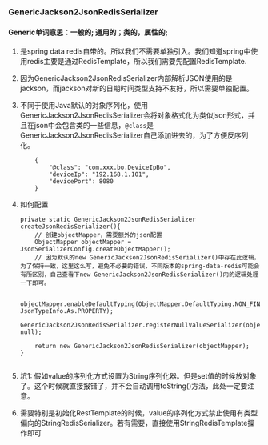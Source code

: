 ### GenericJackson2JsonRedisSerializer
#### Generic单词意思：一般的; 通用的；类的，属性的;
1. 是spring data redis自带的。所以我们不需要单独引入。我们知道spring中使用redis主要是通过RedisTemplate，所以我们需要先配置RedisTemplate.
2. 因为GenericJackson2JsonRedisSerializer内部解析JSON使用的是jackson，而jackson对新的日期时间类型支持不友好，所以需要单独配置。

3. 不同于使用Java默认的对象序列化，使用GenericJackson2JsonRedisSerializer会将对象格式化为类似json形式，并且在json中会包含类的一些信息，`@class`是GenericJackson2JsonRedisSerializer自己添加进去的，为了方便反序列化。
    ```
        {
            "@class": "com.xxx.bo.DeviceIpBo",
            "deviceIp": "192.168.1.101",
            "devicePort": 8080
        }
    
    ```
4. 如何配置
    ```
    private static GenericJackson2JsonRedisSerializer createJsonRedisSerializer(){
    	// 创建objectMapper，需要额外的json配置
        ObjectMapper objectMapper = JsonSerializerConfig.createObjectMapper();
        // 因为默认的new GenericJackson2JsonRedisSerializer()中存在此逻辑，为了保持一致，这里这么写，避免不必要的错误，不同版本的spring-data-redis可能会有所区别，自己查看下new GenericJackson2JsonRedisSerializer()内的逻辑处理一下即可。

        objectMapper.enableDefaultTyping(ObjectMapper.DefaultTyping.NON_FINAL, JsonTypeInfo.As.PROPERTY);
        GenericJackson2JsonRedisSerializer.registerNullValueSerializer(objectMapper, null);

        return new GenericJackson2JsonRedisSerializer(objectMapper);
    }
    
    
    ```    

5. 坑1: 假如value的序列化方式设置为String序列化器。但是set值的时候放对象了。这个时候就直接报错了，并不会自动调用toString()方法，此处一定要注意。
6. 需要特别是初始化RestTemplate的时候，value的序列化方式禁止使用有类型偏向的StringRedisSerializer。若有需要，直接使用StringRedisTemplate操作即可